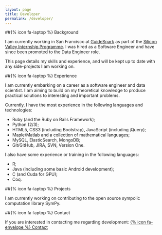 ```yaml
---
layout: page
title: Developer
permalink: /developer/
---
```


##{% icon fa-laptop %} Background

I am currently working in San Francisco at [GuideSpark](http://www.guidespark.com) as part of the [Silicon Valley Internship Programme](http://www.siliconvalleyinternship.com/). I was hired as a Software Engineer and have since been promoted to the Data Engineer role.

This page details my skills and experience, and will be kept up to date with any side-projects I am working on.
         

##{% icon fa-laptop %} Experience
          
I am currently embarking on a career as a software engineer and data scientist. I am aiming to build on my theoretical knowledge to produce practical solutions to interesting and important problems.

Currently, I have the most experience in the following languages and technologies:

* Ruby (and the Ruby on Rails Framework);
* Python (2/3);
* HTML5, CSS3 (including Bootstrap), JavaScript (including jQuery);
* Maple/Matlab and a collection of mathematical languages;
* MySQL, ElasticSearch, MongoDB;
* Git/GitHub, JIRA, SVN, Version One.


I also have some experience or training in the following languages:

* R;
* Java (including some basic Android development);
* C (and Cuda for GPU);
* Coq.

##{% icon fa-laptop %} Projects

I am currently working on contributing to the open source sympolic computation library SymPy.

<!-- <iframe src="http://githubbadge.appspot.com/davidjohnwilson?s=1" style="border: 0;height: 142px;width: 200px;overflow: hidden;" frameBorder="0"></iframe> -->

##{% icon fa-laptop %} Contact

If you are interested in contacting me regarding development: [{% icon fa-envelope %} Contact](mailto:developer@davidjw.co.uk?Subject=Development%20Contact%20Enquiry)


